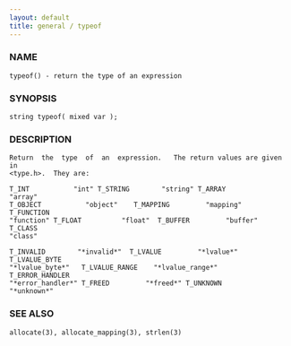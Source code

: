```yaml
---
layout: default
title: general / typeof
---
```


### NAME

    typeof() - return the type of an expression

### SYNOPSIS

    string typeof( mixed var );

### DESCRIPTION

    Return  the  type  of  an  expression.   The return values are given in
    <type.h>.  They are:

    T_INT           "int" T_STRING        "string" T_ARRAY          "array"
    T_OBJECT           "object"    T_MAPPING         "mapping"   T_FUNCTION
    "function" T_FLOAT          "float"  T_BUFFER         "buffer"  T_CLASS
    "class"

    T_INVALID        "*invalid*"  T_LVALUE         "*lvalue*" T_LVALUE_BYTE
    "*lvalue_byte*"   T_LVALUE_RANGE    "*lvalue_range*"    T_ERROR_HANDLER
    "*error_handler*" T_FREED         "*freed*" T_UNKNOWN       "*unknown*"

### SEE ALSO

    allocate(3), allocate_mapping(3), strlen(3)

